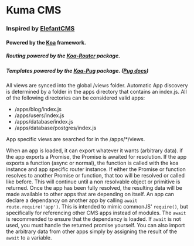 # Kuma CMS
### Inspired by [ElefantCMS](https://elefantcms.com)
#### Powered by the [Koa](http://koajs.com/) framework.
##### Routing powered by the [Koa-Router](https://www.npmjs.com/package/koa-router) package.
##### Templates powered by the [Koa-Pug](https://www.npmjs.com/package/koa-pug) package. ([Pug docs](https://pugjs.org/))

All views are synced into the global /views folder.
Automatic App discovery is determined by a folder in the apps directory that contains an index.js.
All of the following directories can be considered valid apps:
- /apps/blog/index.js
- /apps/users/index.js
- /apps/database/index.js
- /apps/database/postgres/index.js

App specific views are searched for in the /apps/*/views.

When an app is loaded, it can export whatever it wants (arbitrary data).
if the app exports a Promise, the Promise is awaited for resolution.
If the app exports a function (async or normal), the function is called with the koa instance and app specific router instance.
If either the Promise or function resolves to another Promise or function, that too will be resolved or called like before.
This will continue until a non resolvable object or primitive is returned.
Once the app has been fully resolved, the resulting data will be made available to other apps that are depending on itself.
An app can declare a dependancy on another app by calling `await route.require('app')`.
This is intended to mimic commonJS' `require()`, but specifically for referencing other CMS apps instead of modules.
The `await` is recommended to ensure that the dependancy is loaded. If `await` is not used, you must handle the returned promise yourself.
You can also import the arbitrary data from other apps simply by assigning the result of the `await` to a variable.
